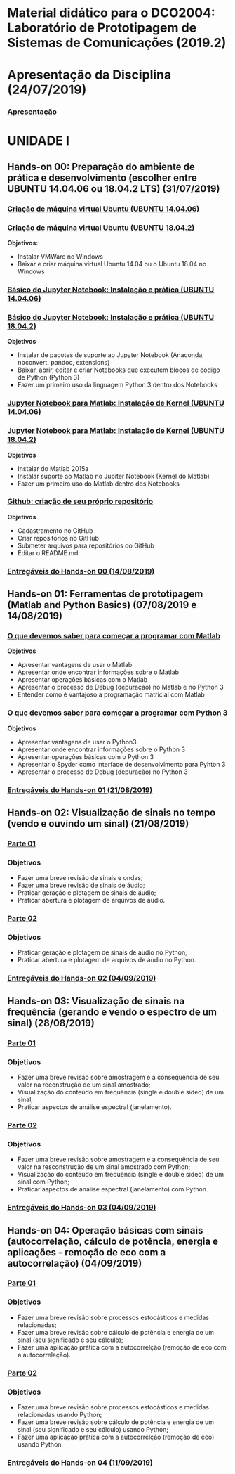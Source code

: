 # Material didático para o DCO2004: Laboratório de Prototipagem de Sistemas de Comunicações (2019.2)

# Apresentação da Disciplina (24/07/2019)

### [Apresentação](https://github.com/vicentesousa/DCO2004/blob/master/2019_2_Unidade_I_Apresenta%C3%A7%C3%A3o_da_disciplina_DCO_2004.pdf)


# UNIDADE I

## Hands-on 00: Preparação do ambiente de prática e desenvolvimento (escolher entre UBUNTU 14.04.06 ou 18.04.2 LTS) (31/07/2019)
### [Criação de máquina virtual Ubuntu (UBUNTU 14.04.06)](http://nbviewer.jupyter.org/github/vicentesousa/DCO2004/blob/master/h00_VM.ipynb)
### [Criação de máquina virtual Ubuntu (UBUNTU 18.04.2)](http://nbviewer.jupyter.org/github/vicentesousa/DCO2004/blob/master/h00_VM_18.04.ipynb)
**Objetivos:**
- Instalar VMWare no Windows
- Baixar e criar máquina virtual Ubuntu 14.04 ou o Ubuntu 18.04 no Windows

### [Básico do Jupyter Notebook: Instalação e prática (UBUNTU 14.04.06)](http://nbviewer.jupyter.org/github/vicentesousa/DCO2004/blob/master/h00_BJ.ipynb)
### [Básico do Jupyter Notebook: Instalação e prática (UBUNTU 18.04.2)](http://nbviewer.jupyter.org/github/vicentesousa/DCO2004/blob/master/h00_BJ_18.04.ipynb)
**Objetivos**
- Instalar de pacotes de suporte ao Jupyter Notebook (Anaconda, nbconvert, pandoc, extensions)
- Baixar, abrir, editar e criar Notebooks que executem blocos de código de Python (Python 3)
- Fazer um primeiro uso da linguagem Python 3 dentro dos Notebooks

### [Jupyter Notebook para Matlab: Instalação de Kernel (UBUNTU 14.04.06)](http://nbviewer.jupyter.org/github/vicentesousa/DCO2004/blob/master/h00_JM.ipynb)
### [Jupyter Notebook para Matlab: Instalação de Kernel (UBUNTU 18.04.2)](http://nbviewer.jupyter.org/github/vicentesousa/DCO2004/blob/master/h00_JM_18.04.ipynb)
**Objetivos**
- Instalar do Matlab 2015a
- Instalar suporte ao Matlab no Jupiter Notebook (Kernel do Matlab)
- Fazer um primeiro uso do Matlab dentro dos Notebooks

<!---
### [Github: criação de seu próprio repositório (UBUNTU 14.04.06)](http://nbviewer.jupyter.org/github/vicentesousa/DCO2004/blob/master/h00_GIT.ipynb)
--->
### [Github: criação de seu próprio repositório](http://nbviewer.jupyter.org/github/vicentesousa/DCO2004/blob/master/h00_GIT_18.04.ipynb)
**Objetivos**
- Cadastramento no GitHub
- Criar repositorios no GitHub
- Submeter arquivos para repositórios do GitHub
- Editar o README.md
   
### [Entregáveis do Hands-on 00 (14/08/2019)](http://nbviewer.jupyter.org/github/vicentesousa/DCO2004/blob/master/h00_relatorio.ipynb)


## Hands-on 01: Ferramentas de prototipagem (Matlab and Python Basics) (07/08/2019 e 14/08/2019)

### [O que devemos saber para começar a programar com Matlab](http://nbviewer.jupyter.org/github/vicentesousa/DCO2004/blob/master/h01_matlab.ipynb)
**Objetivos**
- Apresentar vantagens de usar o Matlab 
- Apresentar onde encontrar informações sobre o Matlab
- Apresentar operações básicas com o Matlab
- Apresentar o processo de Debug (depuração) no Matlab e no Python 3
- Entender como é vantajoso a programação matricial com Matlab
   
### [O que devemos saber para começar a programar com Python 3](http://nbviewer.jupyter.org/github/vicentesousa/DCO2004/blob/master/h01_python.ipynb)
**Objetivos**
- Apresentar vantagens de usar o Python3
- Apresentar onde encontrar informações sobre o Python 3
- Apresentar operações básicas com o Python 3
- Apresentar o Spyder como interface de desenvolvimento para Pyhton 3
- Apresentar o processo de Debug (depuração) no Python 3
   
### [Entregáveis do Hands-on 01 (21/08/2019)](http://nbviewer.jupyter.org/github/vicentesousa/DCO2004/blob/master/h01_relatorio.ipynb)

## Hands-on 02: Visualização de sinais no tempo (vendo e ouvindo um sinal) (21/08/2019)

### [Parte 01](http://nbviewer.jupyter.org/github/vicentesousa/DCO2004/blob/master/h02_matlab.ipynb) 

### Objetivos
- Fazer uma breve revisão de sinais e ondas;
- Fazer uma breve revisão de sinais de áudio;
- Praticar geração e plotagem de sinais de áudio;
- Praticar abertura e plotagem de arquivos de áudio.
  
### [Parte 02](http://nbviewer.jupyter.org/github/vicentesousa/DCO2004/blob/master/h02_python.ipynb)
### Objetivos
- Praticar geração e plotagem de sinais de áudio no Python;
- Praticar abertura e plotagem de arquivos de áudio no Python.
   
### [Entregáveis do Hands-on 02 (04/09/2019)](http://nbviewer.jupyter.org/github/vicentesousa/DCO2004/blob/master/h02_relatorio.ipynb)

## Hands-on 03: Visualização de sinais na frequência (gerando e vendo o espectro de um sinal) (28/08/2019)

### [Parte 01](http://nbviewer.jupyter.org/github/vicentesousa/DCO2004/blob/master/h03_matlab.ipynb) 
### Objetivos
- Fazer uma breve revisão sobre amostragem e a consequência de seu valor na reconstrução de um sinal amostrado;
- Visualização do conteúdo em frequência (single e double sided) de um sinal;
- Praticar aspectos de análise espectral (janelamento).

### [Parte 02](http://nbviewer.jupyter.org/github/vicentesousa/DCO2004/blob/master/h03_python.ipynb) 
### Objetivos
- Fazer uma breve revisão sobre amostragem e a consequência de seu valor na resconstrução de um sinal amostrado com Python;
- Visualização do conteúdo em frequência (single e double sided) de um sinal com Python;
- Praticar aspectos de análise espectral (janelamento) com Python.
  
### [Entregáveis do Hands-on 03 (04/09/2019)](http://nbviewer.jupyter.org/github/vicentesousa/DCO2004/blob/master/h03_relatorio.ipynb)


## Hands-on 04: Operação básicas com sinais (autocorrelação, cálculo de potência, energia e aplicações - remoção de eco com a autocorrelação) (04/09/2019)

### [Parte 01](http://nbviewer.jupyter.org/github/vicentesousa/DCO2004/blob/master/h04_matlab.ipynb) 
### Objetivos
- Fazer uma breve revisão sobre processos estocásticos e medidas relacionadas;
- Fazer uma breve revisão sobre cálculo de potência e energia de um sinal (seu significado e seu cálculo);
- Fazer uma aplicação prática com a autocorrelção (remoção de eco com a autocorrelação).

### [Parte 02](http://nbviewer.jupyter.org/github/vicentesousa/DCO2004/blob/master/h04_python.ipynb)
### Objetivos
- Fazer uma breve revisão sobre processos estocásticos e medidas relacionadas usando Python;
- Fazer uma breve revisão sobre cálculo de potência e energia de um sinal (seu significado e seu cálculo) usando Python;
- Fazer uma aplicação prática com a autocorrelção (remoção de eco) usando Python.
   
### [Entregáveis do Hands-on 04 (11/09/2019)](http://nbviewer.jupyter.org/github/vicentesousa/DCO2004/blob/master/h04_relatorio.ipynb)

<!---


# UNIDADE II

## Hands-on 05: Modulação Analógica (AM-DSB, AM-DSB-SC, AM-SSB, QAM, FM) (11/09/2019)
### [Hands-on](http://nbviewer.jupyter.org/github/vicentesousa/DCO2004_2019/blob/master/h05.ipynb) 
### Objetivos
- Fazer uma breve revisão sobre modulação de onda contínua AM e FM (banda-passante);
- Fazer uma breve revisão sobre demodulação de onda contínua AM e FM (banda-passante);
- Fazer uma breve revisão sobre modulação em quadratura;
- Praticar com protótipos em Matlab e Python de moduladores AM-DSB, AM-DSB-SC, AM-SSB, QAM e FM.

**TODOS:**
   - Fazer o hands-on seguindo os todos os passos em uma máquina virtual limpa. **Status:** novo.
   - Verificar erros e reportá-los por e-mail. **Status:** novo.
   - Editar links dos hands-on para apontá-los para o novo repositório (DCO2004_2019_2_dev). Ter cuidado para os links estarem no NBViewer!!! **Status:** novo.

### [Entregáveis do Hands-on 05 (11/09/2019)](http://nbviewer.jupyter.org/github/vicentesousa/DCO2004_2019/blob/master/h05_relatorio.ipynb)

**TODOS:**
- **Ravan e Lucas:**  
   - verificar se os Entregáveis estão com links e especificações corretas. **Status:** novo.
   - fazer os entregáveis e organizá-los no github correspondente (https://github.com/vicentesousa/Entregaveis_DCO2004_2019_2). **Status:** novo

## Hands-on 06: Transição analógico/digital (amostragem, reconstrução ideal, quantização, codificação PCM e multiplexação TDM) (11/09/2019 e 25/09/2019)
### [Hands-on](http://nbviewer.jupyter.org/github/vicentesousa/DCO2004_2019/blob/master/h06.ipynb) 
### Objetivos
- Fazer uma breve revisão sobre o processo de digitalização de um sinal contínuo (amostragem, quantização, codificação, reconstrução);
- Fazer uma breve revisão sobre o processo de no tempo;
- Praticar os conceitos com protótipos em Matlab e Python.

**TODOS:**
   - Fazer o hands-on seguindo os todos os passos em uma máquina virtual limpa. **Status:** novo.
   - Verificar erros e reportá-los por e-mail. **Status:** novo.
   - Editar links dos hands-on para apontá-los para o novo repositório (DCO2004_2019_2_dev). Ter cuidado para os links estarem no NBViewer!!! **Status:** novo.
   
### [Entregáveis do Hands-on 06 (02/10/2019)](http://nbviewer.jupyter.org/github/vicentesousa/DCO2004_2019/blob/master/h06_relatorio.ipynb)

**TODOS:**
- **Ravan e Lucas:**  
   - verificar se os Entregáveis estão com links e especificações corretas. **Status:** novo.
   - fazer os entregáveis e organizá-los no github correspondente (https://github.com/vicentesousa/Entregaveis_DCO2004_2019_2). **Status:** novo

## Hands-on 07: Caracterização de variáveis aleatórias (PDF e CDF), Metodologia de Monte Carlo e Teorema Central do Limite (02/10/2019)
### [Hands-on](http://nbviewer.jupyter.org/github/vicentesousa/DCO2004_2019/blob/master/h07.ipynb) 
### Objetivos
- Fazer uma breve revisão sobre parte da taxonomia associada a modelagem de fenômenos aleatórios;
- Fazer uma breve revisão e praticar a geração de variáveis aleatórias;
- Entender características essenciais relacionadas a técnica de Monte Carlo;
- Entender características essenciais do Teorema do Limite Central (ou Teorema Central do Limite);
- Praticar os conceitos com protótipos em Matlab e Python.

**TODOS:**
   - Fazer o hands-on seguindo os todos os passos em uma máquina virtual limpa. **Status:** novo.
   - Verificar erros e reportá-los por e-mail. **Status:** novo.
   - Editar links dos hands-on para apontá-los para o novo repositório (DCO2004_2019_2_dev). Ter cuidado para os links estarem no NBViewer!!! **Status:** novo.

### [Entregáveis do Hands-on 07 (09/10/2019)](http://nbviewer.jupyter.org/github/vicentesousa/DCO2004_2019/blob/master/h07_relatorio.ipynb)

**TODOS:**
- **Ravan e Lucas:**  
   - verificar se os Entregáveis estão com links e especificações corretas. **Status:** novo.
   - fazer os entregáveis e organizá-los no github correspondente (https://github.com/vicentesousa/Entregaveis_DCO2004_2019_2). **Status:** novo

## Hands-on 08: Ruído AWGN (caracterização e geração de amostras) (09/10/2019)
### [Hands-on](http://nbviewer.jupyter.org/github/vicentesousa/DCO2004_2019/blob/master/h08.ipynb) 
### Objetivos
- Fazer uma breve revisão sobre ruído em comunicações analógicas e digitais (e métricas associadas);
- Entender o processe de geração de amostras de ruído branco (real e complexo);
- Praticar os conceitos com protótipos em Matlab e Python.

**TODOS:**
   - Fazer o hands-on seguindo os todos os passos em uma máquina virtual limpa. **Status:** novo.
   - Verificar erros e reportá-los por e-mail. **Status:** novo.
   - Editar links dos hands-on para apontá-los para o novo repositório (DCO2004_2019_2_dev). Ter cuidado para os links estarem no NBViewer!!! **Status:** novo.

### [Entregáveis do Hands-on 08 (16/10/2019)](http://nbviewer.jupyter.org/github/vicentesousa/DCO2004_2019/blob/master/h08_relatorio.ipynb)

**TODOS:**
- **Ravan e Lucas:**  
   - verificar se os Entregáveis estão com links e especificações corretas. **Status:** novo.
   - fazer os entregáveis e organizá-los no github correspondente (https://github.com/vicentesousa/Entregaveis_DCO2004_2019_2). **Status:** novo
 
# UNIDADE III

## Hands-on 09: Modulação Digital em banda-base em canais AWGN (modulação, demodulação e desempenho em ruído AWGN) (16/10/2019)

### [Hands-on](http://nbviewer.jupyter.org/github/vicentesousa/DCO2004_2019/blob/master/h09_1.ipynb) 
### Objetivos
- Entender os processos de transmissão e recepção digital em banda-base (sinais ortogonais e antipodais);
- Entender recepção ótima em canais AWGN;
- Entender como fazer análise de desempenho de um enlace de comunicação digital sujeito a canal AWGN (traçar e analisar curva BER vs $E_B/N_0$ via simulação de Monte Carlo).

**TODOS:**
   - Fazer o hands-on seguindo os todos os passos em uma máquina virtual limpa. **Status:** novo.
   - Verificar erros e reportá-los por e-mail. **Status:** novo.
   - Editar links dos hands-on para apontá-los para o novo repositório (DCO2004_2019_2_dev). Ter cuidado para os links estarem no NBViewer!!! **Status:** novo.

### [Entregáveis do Hands-on 09 (23/10/2019)](http://nbviewer.jupyter.org/github/vicentesousa/DCO2004_2019/blob/master/h09_relatorio.ipynb)

**TODOS:**
- **Ravan e Lucas:**  
   - verificar se os Entregáveis estão com links e especificações corretas. **Status:** novo.
   - fazer os entregáveis e organizá-los no github correspondente (https://github.com/vicentesousa/Entregaveis_DCO2004_2019_2). **Status:** novo

## Hands-on 10: Modulação Digital em canais limitados em banda e Modulação Digital em banda-passante (modulação, demodulação e desempenho em ruído AWGN) (23/10/2019)

### [Hands-on](http://nbviewer.jupyter.org/github/vicentesousa/DCO2004_2019/blob/master/h10.ipynb) 
### Objetivos
- Entender os processos de transmissão e recepção de um sinal digital em canais AWGN limitado em banda (caracterização da ISI);
- Entender a traçar e analisar um diagrama de olho (visualização dos efeitos da ISI);
- Entender os processos de transmissão e recepção de um sinal digital em banda-passante.
- Aprender a estimar a PSD de sinais digitais.

**TODOS:**
   - Fazer o hands-on seguindo os todos os passos em uma máquina virtual limpa. **Status:** novo.
   - Verificar erros e reportá-los por e-mail. **Status:** novo.
   - Editar links dos hands-on para apontá-los para o novo repositório (DCO2004_2019_2_dev). Ter cuidado para os links estarem no NBViewer!!! **Status:** novo.

### [Entregáveis do Hands-on 10 (30/11/2019)](http://nbviewer.jupyter.org/github/vicentesousa/DCO2004_2019/blob/master/h10_relatorio.ipynb)

**TODOS:**
- **Ravan e Lucas:**  
   - verificar se os Entregáveis estão com links e especificações corretas. **Status:** novo.
   - fazer os entregáveis e organizá-los no github correspondente (https://github.com/vicentesousa/Entregaveis_DCO2004_2019_2). **Status:** novo


## Prova escrita da disciplina (30/11/2019)

## Hands-on 11: Modulação Digital em Canal com Desvanecimento (caracterização, modelagem e desempenho) (06/11/2019)

### [Hands-on](http://nbviewer.jupyter.org/github/vicentesousa/DCO2004_2019/blob/master/h10.ipynb)
### Objetivos
- Entender a caracterização e modelagem de canais com desvanecimento plano;
- Entender como gerar um canal com desvanecimento plano;
- Entender como fazer análise de desempenho de um enlace de comunicação digital sujeito a canais com ruído AWGN e desvanecimento plano (traçar e analisar curva BER vs $E_B/N_0$ via simulação de Monte Carlo).

**TODOS:**
   - Fazer o hands-on seguindo os todos os passos em uma máquina virtual limpa. **Status:** novo.
   - Verificar erros e reportá-los por e-mail. **Status:** novo.
   - Editar links dos hands-on para apontá-los para o novo repositório (DCO2004_2019_2_dev). Ter cuidado para os links estarem no NBViewer!!! **Status:** novo.

### [Entregáveis do Hands-on 11 (13/11/2019)](http://nbviewer.jupyter.org/github/vicentesousa/DCO2004_2019/blob/master/h11_relatorio.ipynb)

**TODOS:**
- **Ravan e Lucas:**  
   - verificar se os Entregáveis estão com links e especificações corretas. **Status:** novo.
   - fazer os entregáveis e organizá-los no github correspondente (https://github.com/vicentesousa/Entregaveis_DCO2004_2019_2). **Status:** novo

## Hands-on 12: OFDM (ortogonalidade, transmissão e recepção, desempenho em canal AWGN) (13/11/2019)
### [Hands-on](http://nbviewer.jupyter.org/github/vicentesousa/DCO2004_2019/blob/master/h12.ipynb)
### Objetivos
- Entender a modelagem da multiplexação OFDM;
- Entender o processo de ortogalização entre subportadoras OFDM;
- Entender a modelagem da demultiplexação OFDM;
- Demonstrar o processo de demultiplexação OFDM em canais AWGN.


**TODOS:**
   - Fazer o hands-on seguindo os todos os passos em uma máquina virtual limpa. **Status:** novo.
   - Verificar erros e reportá-los por e-mail. **Status:** novo.
   - Editar links dos hands-on para apontá-los para o novo repositório (DCO2004_2019_2_dev). Ter cuidado para os links estarem no NBViewer!!! **Status:** novo.

### [Entregáveis do Hands-on 12 (20/11/2019)](http://nbviewer.jupyter.org/github/vicentesousa/DCO2004_2019/blob/master/h12_relatorio.ipynb)

**TODOS:**
- **Ravan e Lucas:**  
   - verificar se os Entregáveis estão com links e especificações corretas. **Status:** novo.
   - fazer os entregáveis e organizá-los no github correspondente (https://github.com/vicentesousa/Entregaveis_DCO2004_2019_2). **Status:** novo


## Divulgação de notas da disciplina (27/11/2019)

## Quarta Prova da disciplina (04/12/2019)



-->
